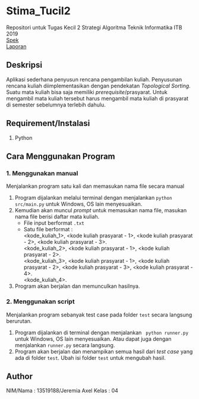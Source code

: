 # Stima_Tucil2
Repositori untuk Tugas Kecil 2 Strategi Algoritma Teknik Informatika ITB 2019\
[Spek](https://informatika.stei.itb.ac.id/~rinaldi.munir/Stmik/2020-2021/Tugas-Kecil-2-(2021).pdf)\
[Laporan](https://docs.google.com/document/d/11fiLzSvk1A2qDVrRx1KDa0rc71nT3Ro1tpRWLva4SxY/edit#heading=h.o9xfu0d75rs9)

## Deskripsi
Aplikasi sederhana penyusun rencana pengambilan kuliah. Penyusunan rencana kuliah diimplementasikan dengan pendekatan _Topological Sorting_.
Suatu mata kuliah bisa saja memiliki _prerequisite_/prasyarat. Untuk mengambil mata kuliah tersebut harus mengambil mata kuliah di prasyarat di semester sebelumnya terlebih dahulu.

## Requirement/Instalasi
1. Python

## Cara Menggunakan Program
### 1. Menggunakan manual
Menjalankan program satu kali dan memasukan nama file secara manual
1. Program dijalankan melalui terminal dengan menjalankan ```python src/main.py``` untuk Windows, OS lain menyesuaikan.
2. Kemudian akan muncul _prompt_ untuk memasukan nama file, masukan nama file berisi daftar mata kuliah.
    - File input berformat ```.txt```
    - Satu file berformat :\
      <kode_kuliah_1>, <kode kuliah prasyarat - 1>, <kode kuliah prasyarat - 2>, <kode kuliah prasyarat - 3>.\
      <kode_kuliah_2>, <kode kuliah prasyarat - 1>, <kode kuliah prasyarat - 2>.\
      <kode_kuliah_3>, <kode kuliah prasyarat - 1>, <kode kuliah prasyarat - 2>, <kode kuliah prasyarat - 3>, <kode kuliah prasyarat - 4>.\
      <kode_kuliah_4>.
3. Program akan berjalan dan memunculkan hasilnya.

### 2. Menggunakan script
Menjalankan program sebanyak test case pada folder `test` secara langsung berurutan.
1. Program dijalankan di terminal dengan menjalankan ``` python runner.py``` untuk Windows, OS lain menyesuaikan. Atau dapat juga dengan menjalankan `runner.py` secara langsung.
2. Program akan berjalan dan menampikan semua hasil dari _test case_ yang ada di folder `test`. Ubah isi folder `test` untuk mengubah hasil.

## Author
NIM/Nama : 13519188/Jeremia Axel
Kelas : 04